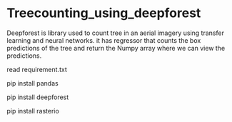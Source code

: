 # Treecounting_using_deepforest
Deepforest is library used to count tree in an aerial imagery using transfer learning and neural networks. it has regressor that counts the box predictions of the tree and return the Numpy array where we can view the predictions.

read requirement.txt

pip install pandas

pip install deepforest

pip install rasterio
